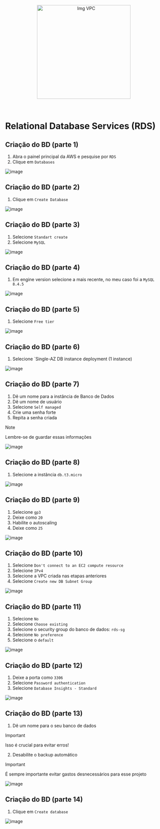 <p align="center">
  <img src="https://github.com/user-attachments/assets/20b848cd-1a4d-48e3-998a-2692046a21ff" alt="Img VPC" width="300">
</p>
<br>

# Relational Database Services (RDS)

## Criação do BD (parte 1)

1. Abra o painel principal da AWS e pesquise por `RDS`
2. Clique em `Databases`

![image](https://github.com/user-attachments/assets/d28c5948-55a6-47d6-9ead-6c2af55dac5a)

## Criação do BD (parte 2)

1. Clique em `Create Database`

![image](https://github.com/user-attachments/assets/e0e27d60-bee5-48d8-80c3-6b9115504918)

## Criação do BD (parte 3)

1. Selecione `Standart create`
2. Selecione `MySQL`

![image](https://github.com/user-attachments/assets/3bc7db6e-39b2-40a2-9b09-df8630a1fdda)

## Criação do BD (parte 4)

1. Em engine version selecione a mais recente, no meu caso foi a `MySQL 8.4.5`

![image](https://github.com/user-attachments/assets/3f2de36f-dedd-45a5-952f-647c20391c2e)

## Criação do BD (parte 5)

1. Selecione `Free tier` 

![image](https://github.com/user-attachments/assets/8ab3e79e-62e5-46b5-820c-c357d3072a68)

## Criação do BD (parte 6)

1. Selecione `Single-AZ DB instance deployment (1 instance)

![image](https://github.com/user-attachments/assets/7fb908da-8571-4478-8e4e-23f20ada5245)

## Criação do BD (parte 7)

1. Dê um nome para a instância de Banco de Dados
2. Dê um nome de usuário
3. Selecione `Self managed`
4. Crie uma senha forte
5. Repita a senha criada

> [!NOTE]
> Lembre-se de guardar essas informações

![image](https://github.com/user-attachments/assets/fded35f3-3812-45a7-afcc-223eaeb2cbe6)

## Criação do BD (parte 8)

1. Selecione a instância `db.t3.micro`

![image](https://github.com/user-attachments/assets/83669a8d-4f2f-4d7e-8b03-bacea74ad829)

## Criação do BD (parte 9)

1. Selecione `gp3`
2. Deixe como `20`
3. Habilite o autoscaling
4. Deixe como `25`

![image](https://github.com/user-attachments/assets/3cb7ddaf-7e33-4a71-8a0b-a8468f694170)

## Criação do BD (parte 10)

1. Selecione `Don't connect to an EC2 compute resource`
2. Selecione `IPv4`
3. Selecione a VPC criada nas etapas anteriores
4. Selecione `Create new DB Subnet Group`

![image](https://github.com/user-attachments/assets/169a6d03-4bdf-4bce-b9d5-39a93330c232)

## Criação do BD (parte 11)

1. Selecione `No`
2. Selecione `Choose existing`
3. Selecione o security group do banco de dados: `rds-sg`
4. Selecione `No preference`
5. Selecione o `default`

![image](https://github.com/user-attachments/assets/87dc1cc0-cb04-48a4-a743-38a4084fc37c)

## Criação do BD (parte 12)

1. Deixe a porta como `3306`
2. Selecione `Password authentication`
3. Selecione `Database Insights - Standard`

![image](https://github.com/user-attachments/assets/1a076a55-53e8-4416-9436-5b1c902baa3a)

## Criação do BD (parte 13)

1. Dê um nome para o seu banco de dados

> [!IMPORTANT]
> Isso é crucial para evitar erros!

2. Desabilite o backup automático

> [!IMPORTANT]
> É sempre importante evitar gastos desnecessários para esse projeto

![image](https://github.com/user-attachments/assets/4af8ad2f-e55f-4288-833a-15de4cfd36c9)

## Criação do BD (parte 14)

1. Clique em `Create database`

![image](https://github.com/user-attachments/assets/2adf4f5f-44b2-4dd5-a412-0456c4f04254)
